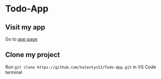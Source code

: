 # Todo-App

## Visit my app

Go to [app page](https://valentyn13.github.io/Todo-App/)
## Clone my project
Run `git clone https://github.com/Valentyn13/Todo-App.git` in VS Code terminal

